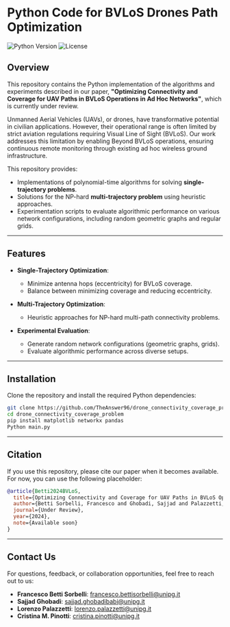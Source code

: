 # Python Code for BVLoS Drones Path Optimization

![Python Version](https://img.shields.io/badge/python-3.8%2B-blue)
![License](https://img.shields.io/badge/license-MIT-green)

## Overview

This repository contains the Python implementation of the algorithms and experiments described in our paper, **"Optimizing Connectivity and Coverage for UAV Paths in BVLoS Operations in Ad Hoc Networks"**, which is currently under review.

Unmanned Aerial Vehicles (UAVs), or drones, have transformative potential in civilian applications.
However, their operational range is often limited by strict aviation regulations requiring Visual Line of Sight (BVLoS). 
Our work addresses this limitation by enabling Beyond BVLoS operations, ensuring continuous remote monitoring through existing ad hoc wireless ground infrastructure.

This repository provides:
- Implementations of polynomial-time algorithms for solving **single-trajectory problems**.
- Solutions for the NP-hard **multi-trajectory problem** using heuristic approaches.
- Experimentation scripts to evaluate algorithmic performance on various network configurations, including random geometric graphs and regular grids.

---

## Features

- **Single-Trajectory Optimization**:
  - Minimize antenna hops (eccentricity) for BVLoS coverage.
  - Balance between minimizing coverage and reducing eccentricity.

- **Multi-Trajectory Optimization**:
  - Heuristic approaches for NP-hard multi-path connectivity problems.

- **Experimental Evaluation**:
  - Generate random network configurations (geometric graphs, grids).
  - Evaluate algorithmic performance across diverse setups.

---

## Installation

Clone the repository and install the required Python dependencies:
```bash
git clone https://github.com/TheAnswer96/drone_connectivity_coverage_problem.git
cd drone_connectivity_coverage_problem
pip install matplotlib networkx pandas
Python main.py
```
---
## Citation

If you use this repository, please cite our paper when it becomes available. For now, you can use the following placeholder:

```bibtex
@article{Betti2024BVLoS,
  title={Optimizing Connectivity and Coverage for UAV Paths in BVLoS Operations in Ad Hoc Networks},
  author={Betti Sorbelli, Francesco and Ghobadi, Sajjad and Palazzetti, Lorenzo and Pinotti, Cristina M},
  journal={Under Review},
  year={2024},
  note={Available soon}
}
```
---
## Contact Us

For questions, feedback, or collaboration opportunities, feel free to reach out to us:

- **Francesco Betti Sorbelli**: [francesco.bettisorbelli@unipg.it](mailto:francesco.bettisorbelli@unipg.it)
- **Sajjad Ghobadi**: [sajjad.ghobadibabi@unipg.it](mailto:sajjad.ghobadibabi@unipg.it)
- **Lorenzo Palazzetti**: [lorenzo.palazzetti@unipg.it](mailto:lorenzo.palazzetti@unipg.it)
- **Cristina M. Pinotti**: [cristina.pinotti@unipg.it](mailto:cristina.pinotti@unipg.it)

